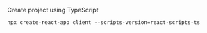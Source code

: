 Create project using TypeScript

```
npx create-react-app client --scripts-version=react-scripts-ts
```
